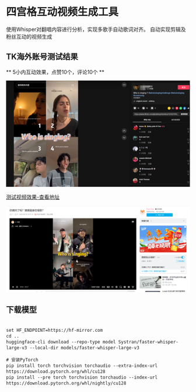 # 四宫格互动视频生成工具

使用Whisper对翻唱内容进行分析，实现多歌手自动歌词对齐。 自动实现剪辑及粉丝互动的视频生成

## TK海外账号测试结果

** 5小内互动效果，点赞10个，评论10个 **

![](/doc/1.jpg)

[测试视频效果-查看地址](https://www.bilibili.com/video/BV1GEgrzmEaz/?vd_source=4d12893260db69d541b5046e851cef83)

![](/doc/2.png)

## 下载模型

```commandline

set HF_ENDPOINT=https://hf-mirror.com
cd ..
huggingface-cli download --repo-type model Systran/faster-whisper-large-v3 --local-dir models/faster-whisper-large-v3

# 安装PyTorch
pip install torch torchvision torchaudio --extra-index-url https://download.pytorch.org/whl/cu128
pip install --pre torch torchvision torchaudio --index-url https://download.pytorch.org/whl/nightly/cu128

```